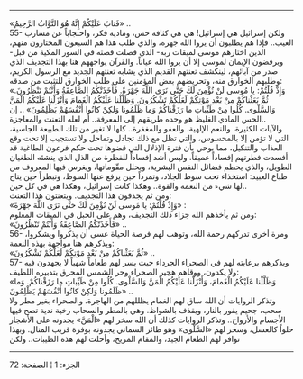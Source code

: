 ------------------------------------------------------------------------

«فَتابَ عَلَيْكُمْ إِنَّهُ هُوَ التَّوَّابُ الرَّحِيمُ» ..  
55- ولكن إسرائيل هي إسرائيل! هي هي كثافة حس، ومادية فكر، واحتجاباً عن
مسارب الغيب.. فإذا هم يطلبون أن يروا الله جهرة، والذي طلب هذا هم السبعون
المختارون منهم، الذين اختارهم موسى لميقات ربه- الذي فصلت قصته في السور
المكية من قبل- ويرفضون الإيمان لموسى إلا أن يروا الله عياناً. والقرآن
يواجههم هنا بهذا التجديف الذي صدر من آبائهم، لينكشف تعنتهم القديم الذي
يشابه تعنتهم الجديد مع الرسول الكريم، وطلبهم الخوارق منه، وتحريضهم بعض
المؤمنين على طلب الخوارق للتثبت من صدقه:  
«وَإِذْ قُلْتُمْ: يا مُوسى لَنْ نُؤْمِنَ لَكَ حَتَّى نَرَى اللَّهَ جَهْرَةً. فَأَخَذَتْكُمُ الصَّاعِقَةُ وَأَنْتُمْ
تَنْظُرُونَ. ثُمَّ بَعَثْناكُمْ مِنْ بَعْدِ مَوْتِكُمْ لَعَلَّكُمْ تَشْكُرُونَ. وَظَلَّلْنا عَلَيْكُمُ الْغَمامَ
وَأَنْزَلْنا عَلَيْكُمُ الْمَنَّ وَالسَّلْوى. كُلُوا مِنْ طَيِّباتِ ما رَزَقْناكُمْ وَما ظَلَمُونا وَلكِنْ
كانُوا أَنْفُسَهُمْ يَظْلِمُونَ» .. إن الحس المادي الغليظ هو وحده طريقهم إلى
المعرفة.. أم لعله التعنت والمعاجزة..  
والآيات الكثيرة، والنعم الإلهية، والعفو والمغفرة.. كلها لا تغير من تلك
الطبيعة الجاسية، التي لا تؤمن إلا بالمحسوس، والتي تظل مع ذلك تجادل
وتماحل ولا تستجيب إلا تحت وقع العذاب والتنكيل، مما يوحي بأن فترة الإذلال
التي قضوها تحت حكم فرعون الطاغية قد أفسدت فطرتهم إفساداً عميقاً. وليس أشد
إفساداً للفطرة من الذل الذي ينشئه الطغيان الطويل، والذي يحطم فضائل النفس
البشرية، ويحلل مقّوماتها، ويغرس فيها المعروف من طباع العبيد: استخذاء تحت
سوط الجلاد، وتمرداً حين يرفع عنها السوط، وتبطراً حين يتاح لها شيء من
النعمة والقوة.. وهكذا كانت إسرائيل، وهكذا هي في كل حين..  
ومن ثم يجدفون هذا التجديف. ويتعنتون هذا التعنت:  
«وَإِذْ قُلْتُمْ: يا مُوسى لَنْ نُؤْمِنَ لَكَ حَتَّى نَرَى اللَّهَ جَهْرَةً» :  
ومن ثم يأخذهم الله جزاء ذلك التجديف، وهم على الجبل في الميقات المعلوم:  
«فَأَخَذَتْكُمُ الصَّاعِقَةُ وَأَنْتُمْ تَنْظُرُونَ» ..  
56- ومرة أخرى تدركهم رحمة الله، وتوهب لهم فرصة الحياة عسى أن يذكروا
ويشكروا، ويذكرهم هنا مواجهة بهذه النعمة:  
«ثُمَّ بَعَثْناكُمْ مِنْ بَعْدِ مَوْتِكُمْ لَعَلَّكُمْ تَشْكُرُونَ» ..  
57- ويذكرهم برعايته لهم في الصحراء الجرداء حيث يسر لهم طعاماً شهياً لا
يجهدون فيه ولا يكدون، ووقاهم هجير الصحراء وحر الشمس المحرق بتدبيره
اللطيف:  
«وَظَلَّلْنا عَلَيْكُمُ الْغَمامَ، وَأَنْزَلْنا عَلَيْكُمُ الْمَنَّ وَالسَّلْوى. كُلُوا مِنْ طَيِّباتِ ما
رَزَقْناكُمْ. وَما ظَلَمُونا وَلكِنْ كانُوا أَنْفُسَهُمْ يَظْلِمُونَ» ..  
وتذكر الروايات أن الله ساق لهم الغمام يظللهم من الهاجرة. والصحراء بغير
مطر ولا سحب، جحيم يفور بالنار، ويقذف بالشواظ. وهي بالمطر والسحاب رخية
ندية تصح فيها الأجسام والأرواح.. وتذكر الروايات كذلك أن الله سخر لهم
«الْمَنَّ» يجدونه على الأشجار حلواً كالعسل، وسخر لهم «السَّلْوى» وهو طائر
السماني يجدونه بوفرة قريب المنال. وبهذا توافر لهم الطعام الجيد، والمقام
المريح، وأحلت لهم هذه الطيبات.. ولكن

------------------------------------------------------------------------

الجزء: 1 ¦ الصفحة: 72
